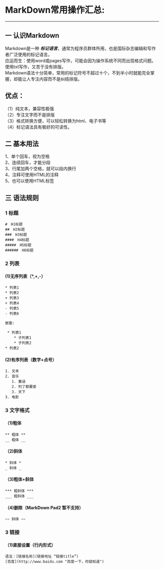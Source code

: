 # MarkDown常用操作汇总:
- - -
## 一 认识Markdown    
Markdown是一种 **_标记语言_**，通常为程序员群体所用，也是国际杂志编辑和写作者广泛使用的标记语言。  
应运而生：使用word或pages写作，可能会因为操作系统不同而出现格式问题。使用txt写作，又苦于没有排版。  
Markdown语法十分简单，常用的标记符号不超过十个，不到半小时就能完全掌握，却能让人专注内容而不是纠结排版。

## 优点：  
（1）纯文本，兼容性极强  
（2）专注文字而不是排版  
（3）格式转换方便，可以轻松转换为html、电子书等  
（4）标记语法具有极好的可读性。

## 二 基本用法  
1、单个回车，视为空格  
2、连续回车，才能分段  
3、行尾加两个空格，就可以段内换行  
4、注释可使用HTML的注释  
5、也可以使用HTML标签 

## 三 语法规则  
### 1 标题  
```
#　H1标题
##　H2标题
###　H3标题
####　H4标题
#####　H5标题
######　H6标题
```
### 2 列表
  #### (1)无序列表（*,+,-）
```
* 列表1
* 列表2
+ 列表3
+ 列表4
- 列表5
- 列表6
```
    嵌套:
```
 * 列表1
    * 子列表1
    * 子列表2
* 列表2
 ```   
 #### (2)有序列表（数字+点号）
 ```
1. 文本
2. 音乐
    1. 童话
    2. 列了都要爱
    3. 天下
3. 电影
 ```
 ### 3 文字格式
 #### （1)粗体
 ```
 ** 粗体 **
__ 粗体 __
```
#### （2)斜体
```
* 斜体 *
_ 斜体 _
```
#### （3)粗体+斜体
```
*** 粗斜体 ***
___ 粗斜体 ___  
```
####  （4)删除（MarkDown Pad2 暂不支持）
```
~~ 斜体 ~~
```

### 3 链接
#### （1)直接设置（行内形式） 
``` 
语法：[链接名称](链接地址 “链接title”)
[百度](http://www.baidu.com "百度一下，你就知道")
```

